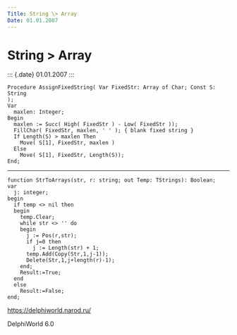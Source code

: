 ```yaml
---
Title: String \> Array
Date: 01.01.2007
---
```



String \> Array
===============

::: {.date}
01.01.2007
:::

    Procedure AssignFixedString( Var FixedStr: Array of Char; Const S: String
    );
    Var
      maxlen: Integer;
    Begin
      maxlen := Succ( High( FixedStr ) - Low( FixedStr ));
      FillChar( FixedStr, maxlen, ' ' ); { blank fixed string }
      If Length(S) > maxlen Then
        Move( S[1], FixedStr, maxlen )
      Else
        Move( S[1], FixedStr, Length(S));
    End;

 

------------------------------------------------------------------------

    function StrToArrays(str, r: string; out Temp: TStrings): Boolean;
    var
      j: integer;
    begin
      if temp <> nil then
      begin
        temp.Clear;
        while str <> '' do
        begin
          j := Pos(r,str);
          if j=0 then
            j := Length(str) + 1;
          temp.Add(Copy(Str,1,j-1));
          Delete(Str,1,j+length(r)-1);
        end;
        Result:=True;
      end
      else
        Result:=False;
    end;
     

<https://delphiworld.narod.ru/>

DelphiWorld 6.0
